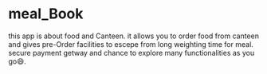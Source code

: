 # meal_Book
this app is about food and Canteen. it allows you to order food from canteen and gives pre-Order facilities to escepe from long weighting time for meal. secure payment getway and chance to explore many functionalities as you go😄.
